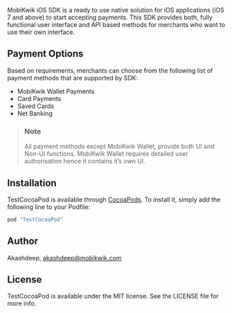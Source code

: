 MobiKwik iOS SDK is a ready to use native solution for iOS applications (iOS 7 and above) to start accepting payments. This SDK provides both, fully functional user interface and API based methods for merchants who want to use their own interface.


## Payment Options
Based on requirements, merchants can choose from the following list of payment methods that are supported by SDK:
- MobiKwik Wallet Payments
- Card Payments
- Saved Cards
- Net Banking

>### Note
> All payment methods except MobiKwik Wallet, provide both UI and Non-UI functions. MobiKwik Wallet requires detailed user authorisation hence it contains it’s own UI.


## Installation

TestCocoaPod is available through [CocoaPods](http://cocoapods.org). To install
it, simply add the following line to your Podfile:

```ruby
pod "TestCocoaPod"
```

## Author

Akashdeep, akashdeep@mobikwik.com

## License

TestCocoaPod is available under the MIT license. See the LICENSE file for more info.
